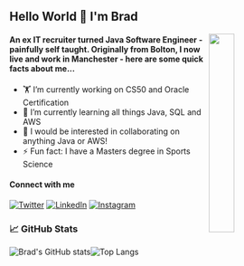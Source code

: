 ## Hello World 👋 I'm Brad
<img align="right" height="30%" width="30%" src="https://user-images.githubusercontent.com/81243809/114013681-b7544380-985f-11eb-98d0-207b2e416271.gif"> 

#### An ex IT recruiter turned Java Software Engineer - painfully self taught. Originally from Bolton, I now live and work in Manchester - here are some quick facts about me...
- 🏋️ I’m currently working on CS50 and Oracle Certification
- 🌱 I’m currently learning all things Java, SQL and AWS
- 🤝 I would be interested in collaborating on anything Java or AWS!
- ⚡ Fun fact: I have a Masters degree in Sports Science

#### Connect with me
[![Twitter][1.2]][1]
[![LinkedIn][2.2]][2]
[![Instagram][3.2]][3]

### 📈 GitHub Stats

![Brad's GitHub stats](https://github-readme-stats.vercel.app/api?username=btyldesley3&theme=dark&show_icons=true)![Top Langs](https://github-readme-stats.vercel.app/api/top-langs/?username=btyldesley3&theme=dark) 

<!-- Icons -->

[1.2]: https://user-images.githubusercontent.com/81243809/114021305-77de2500-9868-11eb-8d1d-3bbfbf511a9f.png
[2.2]: https://user-images.githubusercontent.com/81243809/114021572-bffd4780-9868-11eb-9202-7e2175c1530a.png
[3.2]: https://user-images.githubusercontent.com/81243809/114021192-59782980-9868-11eb-9108-2c016957fc6e.png


<!-- Links to social media accounts -->

[1]: https://twitter.com/btilly3
[2]: https://www.linkedin.com/in/brad-tyldesley-12b8a9149/
[3]: https://instagram.com/bradtyldesley
